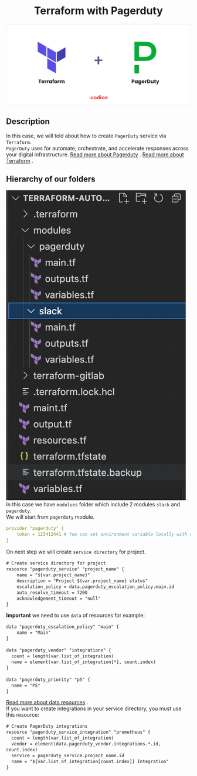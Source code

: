 <h1 align="center">Terraform with Pagerduty</h1>

![](terraform-pagerduty-logo.png)

## Description 
In this case, we will told about how to create `PagerDuty` service via `Terraform`.  
`PagerDuty` uses for automate, orchestrate, and accelerate responses across your digital infrastructure.
[Read more about Pagerduty](https://support.pagerduty.com) . 
[Read more about Terraform](https://www.terraform.io) . 

## Hierarchy of our folders  
![](hierarchy.png) .<br>
In this case we have `modulues` folder which include 2 modules `slack` and `pagerduty`.  
We will start from `pagerduty` module.  
```yaml
provider "pagerduty" {
    token = 123412441 # You can set environment variable locally with name PAGERDUTY_TOKEN=1234566788 for better security
}
```
On next step we will create `service directory` for project.  
```hcl
# Create service directory for project 
resource "pagerduty_service" "project_name" {
    name = "${var.project_name}"
    description = "Project ${var.project_name} status"
    escalation_policy = data.pagerduty_escalation_policy.main.id
    auto_resolve_timeout = 7200
    acknowledgement_timeout = "null"
}
```
**Important** we need to use `data` of resources for example:  
```hcl
data "pagerduty_escalation_policy" "main" {
    name = "Main"
}

data "pagerduty_vendor" "integrations" {
  count = length(var.list_of_integration)
  name = element(var.list_of_integration[*], count.index)
}

data "pagerduty_priority" "p5" {
  name = "P5"
}
```
[Read more about data resources](https://registry.terraform.io/providers/PagerDuty/pagerduty/latest/docs) .<br>
If you want to create integrations in your service directory, you must use this resource:<br>
```hcl
# Create PagerDuty integrations
resource "pagerduty_service_integration" "prometheus" {
  count = length(var.list_of_integration)
  vendor = element(data.pagerduty_vendor.integrations.*.id, count.index)
  service = pagerduty_service.project_name.id
  name = "${var.list_of_integration[count.index]} Integration"
}
```